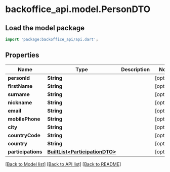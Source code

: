 # backoffice_api.model.PersonDTO

## Load the model package
```dart
import 'package:backoffice_api/api.dart';
```

## Properties
Name | Type | Description | Notes
------------ | ------------- | ------------- | -------------
**personId** | **String** |  | [optional] 
**firstName** | **String** |  | [optional] 
**surname** | **String** |  | [optional] 
**nickname** | **String** |  | [optional] 
**email** | **String** |  | [optional] 
**mobilePhone** | **String** |  | [optional] 
**city** | **String** |  | [optional] 
**countryCode** | **String** |  | [optional] 
**country** | **String** |  | [optional] 
**participations** | [**BuiltList&lt;ParticipationDTO&gt;**](ParticipationDTO.md) |  | [optional] 

[[Back to Model list]](../README.md#documentation-for-models) [[Back to API list]](../README.md#documentation-for-api-endpoints) [[Back to README]](../README.md)


